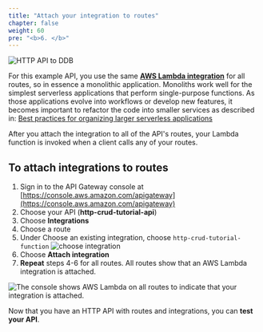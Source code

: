 ```yaml
---
title: "Attach your integration to routes"
chapter: false
weight: 60
pre: "<b>6. </b>"
---
```


![HTTP API to DDB](/images/ddb-crud.png)

For this example API, you use the same [**AWS Lambda integration**](https://docs.aws.amazon.com/apigateway/latest/developerguide/http-api-develop-integrations-lambda.html) for all routes, so in essence a monolithic application. Monoliths work well for the simplest serverless applications that perform single-purpose functions. As those applications evolve into workflows or develop new features, it becomes important to refactor the code into smaller services as described in: [Best practices for organizing larger serverless applications](https://aws.amazon.com/blogs/compute/best-practices-for-organizing-larger-serverless-applications/)

 After you attach the integration to all of the API's routes, your Lambda function is invoked when a client calls any of your routes.

## To attach integrations to routes

1. Sign in to the API Gateway console at [https://console.aws.amazon.com/apigateway](https://console.aws.amazon.com/apigateway)
2. Choose your API (**http-crud-tutorial-api**)
3. Choose **Integrations**
4. Choose a route
5. Under Choose an existing integration, choose `http-crud-tutorial-function`
![choose integration](/images/http-api-choose-integration.png)
6. Choose **Attach integration**
7. **Repeat** steps 4-6 for all routes. All routes show that an AWS Lambda integration is attached.

![The console shows AWS Lambda on all routes to indicate that your integration is attached.](/images/http-api-all-integration.png)

Now that you have an HTTP API with routes and integrations, you can **test your API**.